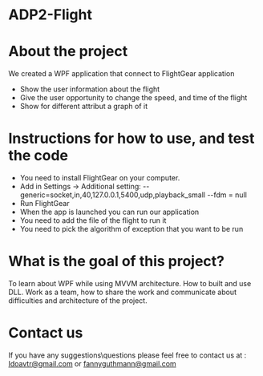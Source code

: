 # ADP2-Flight

 # About the project
 
 We created a WPF application that connect to FlightGear application
 * Show the user information about the flight
 * Give the user opportunity to change the speed, and time of the flight
 * Show for different attribut a graph of it

# Instructions for how to use, and test the code
* You need to install FlightGear on your computer.
* Add in Settings -> Additional setting: 
--generic=socket,in,40,127.0.0.1,5400,udp,playback_small
--fdm = null
* Run FlightGear
* When the app is launched you can run our application
* You need to add the file of the flight to run it
* You need to pick the algorithm of exception that you want to be run

# What is the goal of this project?
To learn about WPF while using MVVM architecture. How to built and use DLL.
Work as a team, how to share the work and communicate about difficulties and architecture of the project. 

# Contact us
If you have any suggestions\questions please feel free to contact us at : Idoavtr@gmail.com or fannyguthmann@gmail.com

